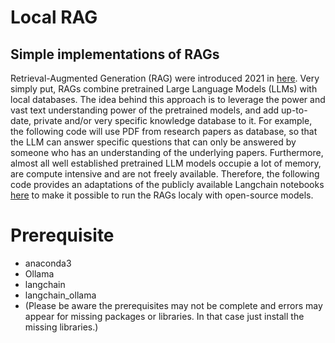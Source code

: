 # Local RAG




## Simple implementations of RAGs
Retrieval-Augmented Generation (RAG) were introduced 2021 in [here](https://arxiv.org/abs/2005.11401).
Very simply put, RAGs combine pretrained Large Language Models (LLMs) with local databases.
The idea behind this approach is to leverage the power and vast text understanding power of the pretrained models, and add up-to-date, private and/or very specific knowledge database to it.
For example, the following code will use PDF from research papers as database, so that the LLM can answer specific questions that can only be answered by someone who has an understanding of the underlying papers.
Furthermore, almost all well established pretrained LLM models occupie a lot of memory, are compute intensive and are not freely available. 
Therefore, the following code provides an adaptations of the publicly available Langchain notebooks [here](https://github.com/langchain-ai/rag-from-scratch/tree/main) to make it possible to run the RAGs localy with open-source models.

# Prerequisite
- anaconda3
- Ollama
- langchain
- langchain_ollama
- (Please be aware the prerequisites may not be complete and errors may appear for missing packages or libraries. In that case just install the missing libraries.)
